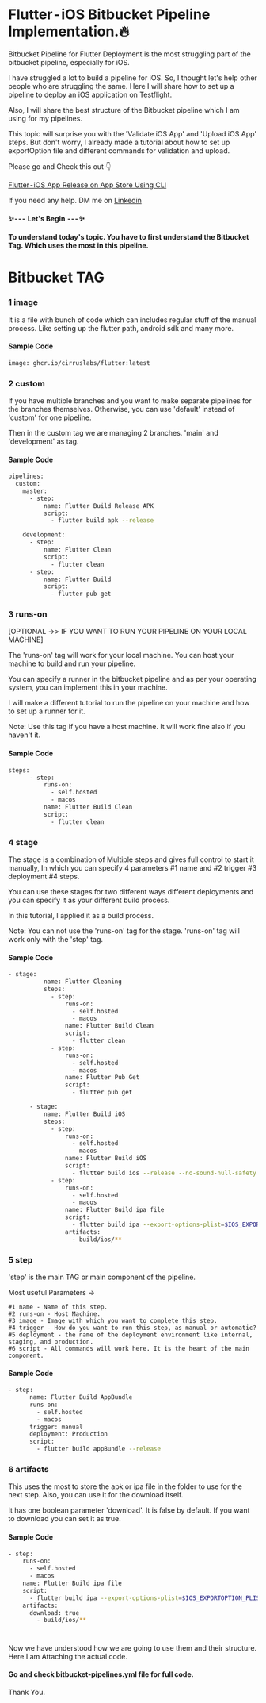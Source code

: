 
# Flutter - iOS Bitbucket Pipeline Implementation.🔥

Bitbucket Pipeline for Flutter Deployment is the most struggling part of the bitbucket pipeline, especially for iOS.

I have struggled a lot to build a pipeline for iOS. So, I thought let's help other people who are struggling the same.
Here I will share how to set up a pipeline to deploy an iOS application on Testflight.

Also, I will share the best structure of the Bitbucket pipeline which I am using for my pipelines.

This topic will surprise you with the 'Validate iOS App' and 'Upload iOS App' steps.
But don't worry, I already made a tutorial about how to set up exportOption file and different commands for validation and upload.

Please go and Check this out 👇

[Flutter - iOS App Release on App Store Using CLI](https://medium.com/@parthg500/flutter-ios-app-release-on-app-store-using-cli-f15ff3910148)

If you need any help. DM me on [Linkedin](https://www.linkedin.com/in/parth-gupta-/)

#### ✨ - - -  Let's Begin  - - - ✨

#### To understand today's topic. You have to first understand the Bitbucket Tag. Which uses the most in this pipeline.

# Bitbucket TAG

### 1 image

It is a file with bunch of code which can includes regular stuff of the manual process. Like setting up the flutter path, android sdk and many more.

#### Sample Code
```bash
image: ghcr.io/cirruslabs/flutter:latest
```

### 2 custom

If you have multiple branches and you want to make separate pipelines for the branches themselves.
Otherwise, you can use 'default' instead of 'custom' for one pipeline.

Then in the custom tag we are managing 2 branches. 'main' and 'development' as tag.

#### Sample Code
```bash
pipelines:
  custom:
    master:
      - step:
          name: Flutter Build Release APK
          script:
            - flutter build apk --release

    development:
      - step:
          name: Flutter Clean
          script:
            - flutter clean
      - step:
          name: Flutter Build
          script:
            - flutter pub get
```

### 3 runs-on
[OPTIONAL ->> IF YOU WANT TO RUN YOUR PIPELINE ON YOUR LOCAL MACHINE]

The 'runs-on' tag will work for your local machine. You can host your machine to build and run your pipeline.

You can specify a runner in the bitbucket pipeline and as per your operating system, you can implement this in your machine.

I will make a different tutorial to run the pipeline on your machine and how to set up a runner for it.

Note: Use this tag if you have a host machine. It will work fine also if you haven't it.

#### Sample Code
```bash
steps:
      - step:
          runs-on:
            - self.hosted
            - macos
          name: Flutter Build Clean
          script:
            - flutter clean
```


### 4 stage

The stage is a combination of Multiple steps and gives full control to start it manually, In which you can specify 4 parameters #1 name and #2 trigger #3 deployment #4 steps.

You can use these stages for two different ways different deployments and you can specify it as your different build process.

In this tutorial, I applied it as a build process.

Note: You can not use the 'runs-on' tag for the stage. 'runs-on' tag will work only with the 'step' tag.

#### Sample Code

```bash
- stage:
          name: Flutter Cleaning
          steps:
            - step:
                runs-on:
                  - self.hosted
                  - macos
                name: Flutter Build Clean
                script:
                  - flutter clean
            - step:
                runs-on:
                  - self.hosted
                  - macos
                name: Flutter Pub Get
                script:
                  - flutter pub get

      - stage:
          name: Flutter Build iOS
          steps:
            - step:
                runs-on:
                  - self.hosted
                  - macos
                name: Flutter Build iOS
                script:
                  - flutter build ios --release --no-sound-null-safety
            - step:
                runs-on:
                  - self.hosted
                  - macos
                name: Flutter Build ipa file
                script:
                  - flutter build ipa --export-options-plist=$IOS_EXPORTOPTION_PLIST_FILE --no-sound-null-safety
                artifacts:
                  - build/ios/**
```

### 5 step

'step' is the main TAG or main component of the pipeline.

Most useful Parameters ->

    #1 name - Name of this step.
    #2 runs-on - Host Machine.
    #3 image - Image with which you want to complete this step.
    #4 trigger - How do you want to run this step, as manual or automatic?
    #5 deployment - the name of the deployment environment like internal, staging, and production.
    #6 script - All commands will work here. It is the heart of the main component.

#### Sample Code
```bash
- step:
      name: Flutter Build AppBundle
      runs-on:
        - self.hosted
        - macos
      trigger: manual
      deployment: Production
      script:
        - flutter build appBundle --release
```

### 6 artifacts

This uses the most to store the apk or ipa file in the folder to use for the next step. Also, you can use it for the download itself.

It has one boolean parameter 'download'. It is false by default. If you want to download you can set it as true.

#### Sample Code

```bash
- step:
    runs-on:
      - self.hosted
      - macos
    name: Flutter Build ipa file
    script:
      - flutter build ipa --export-options-plist=$IOS_EXPORTOPTION_PLIST_FILE --no-sound-null-safety
    artifacts:
      download: true
        - build/ios/**
```

# 

Now we have understood how we are going to use them and their structure. Here I am Attaching the actual code.

#### Go and check bitbucket-pipelines.yml file for full code.

Thank You.
